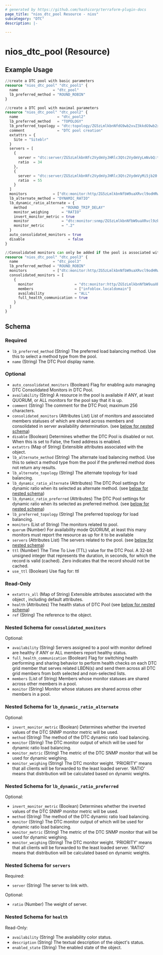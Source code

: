 ```yaml
---
# generated by https://github.com/hashicorp/terraform-plugin-docs
page_title: "nios_dtc_pool Resource - nios"
subcategory: "DTC"
description: |-
  
---
```


# nios_dtc_pool (Resource)



## Example Usage

```terraform
//create a DTC pool with basic parameters 
resource "nios_dtc_pool" "dtc_pool1" {
  name                = "dtc_pool"
  lb_preferred_method = "ROUND_ROBIN"
}

//create a DTC pool with maximal parameters 
resource "nios_dtc_pool" "dtc_pool2" {
  name                  = "dtc_pool2"
  lb_preferred_method   = "TOPOLOGY"
  lb_preferred_topology = "dtc:topology/ZG5zLmlkbnNfdG9wb2xvZ3kkdG9wb2xvZ3lfcnVsZXNldA:topology_ruleset"
  comment               = "DTC pool creation"
  extattrs = {
    Site = "Siteblr"
  }
  servers = [
    {
      server = "dtc:server/ZG5zLmlkbnNfc2VydmVyJHRlc3Qtc2VydmVyLmNvbQ:test-server.com"
      ratio  = 34
    },
    {
      server = "dtc:server/ZG5zLmlkbnNfc2VydmVyJHRlc3Qtc2VydmVyMi5jb20:test-server2.com"
      ratio  = 55
    }
  ]
  monitors            = ["dtc:monitor:http/ZG5zLmlkbnNfbW9uaXRvcl9odHRwJGh0dHA:http", "dtc:monitor:snmp/ZG5zLmlkbnNfbW9uaXRvcl9zbm1wJHNubXA:snmp"]
  lb_alternate_method = "DYNAMIC_RATIO"
  lb_dynamic_ratio_alternate = {
    method                = "ROUND_TRIP_DELAY"
    monitor_weighing      = "RATIO"
    invert_monitor_metric = true
    monitor               = "dtc:monitor:snmp/ZG5zLmlkbnNfbW9uaXRvcl9zbm1wJHNubXA:snmp"
    monitor_metric        = ".2"
  }
  auto_consolidated_monitors = true
  disable                    = false
}

//Consolidated monitors can only be added if the pool is associated with an LBDN.
resource "nios_dtc_pool" "dtc_pool3" {
  name                = "dtc_pool3"
  lb_preferred_method = "ROUND_ROBIN"
  monitors            = ["dtc:monitor:http/ZG5zLmlkbnNfbW9uaXRvcl9odHRwJGh0dHA:http", "dtc:monitor:snmp/ZG5zLmlkbnNfbW9uaXRvcl9zbm1wJHNubXA:snmp"]
  consolidated_monitors = [
    {
      monitor                   = "dtc:monitor:http/ZG5zLmlkbnNfbW9uaXRvcl9odHRwJGh0dHA:http"
      members                   = ["infoblox.localdomain"]
      availability              = "ALL"
      full_health_communication = true
    }
  ]
}
```

<!-- schema generated by tfplugindocs -->
## Schema

### Required

- `lb_preferred_method` (String) The preferred load balancing method. Use this to select a method type from the pool.
- `name` (String) The DTC Pool display name.

### Optional

- `auto_consolidated_monitors` (Boolean) Flag for enabling auto managing DTC Consolidated Monitors in DTC Pool.
- `availability` (String) A resource in the pool is available if ANY, at least QUORUM, or ALL monitors for the pool say that it is up.
- `comment` (String) The comment for the DTC Pool; maximum 256 characters.
- `consolidated_monitors` (Attributes List) List of monitors and associated members statuses of which are shared across members and consolidated in server availability determination. (see [below for nested schema](#nestedatt--consolidated_monitors))
- `disable` (Boolean) Determines whether the DTC Pool is disabled or not. When this is set to False, the fixed address is enabled.
- `extattrs` (Map of String) Extensible attributes associated with the object.
- `lb_alternate_method` (String) The alternate load balancing method. Use this to select a method type from the pool if the preferred method does not return any results.
- `lb_alternate_topology` (String) The alternate topology for load balancing.
- `lb_dynamic_ratio_alternate` (Attributes) The DTC Pool settings for dynamic ratio when its selected as alternate method. (see [below for nested schema](#nestedatt--lb_dynamic_ratio_alternate))
- `lb_dynamic_ratio_preferred` (Attributes) The DTC Pool settings for dynamic ratio when its selected as preferred method. (see [below for nested schema](#nestedatt--lb_dynamic_ratio_preferred))
- `lb_preferred_topology` (String) The preferred topology for load balancing.
- `monitors` (List of String) The monitors related to pool.
- `quorum` (Number) For availability mode QUORUM, at least this many monitors must report the resource as up for it to be available
- `servers` (Attributes List) The servers related to the pool. (see [below for nested schema](#nestedatt--servers))
- `ttl` (Number) The Time To Live (TTL) value for the DTC Pool. A 32-bit unsigned integer that represents the duration, in seconds, for which the record is valid (cached). Zero indicates that the record should not be cached.
- `use_ttl` (Boolean) Use flag for: ttl

### Read-Only

- `extattrs_all` (Map of String) Extensible attributes associated with the object , including default attributes.
- `health` (Attributes) The health status of DTC Pool (see [below for nested schema](#nestedatt--health))
- `ref` (String) The reference to the object.

<a id="nestedatt--consolidated_monitors"></a>
### Nested Schema for `consolidated_monitors`

Optional:

- `availability` (String) Servers assigned to a pool with monitor defined are healthy if ANY or ALL members report healthy status.
- `full_health_communication` (Boolean) Flag for switching health performing and sharing behavior to perform health checks on each DTC grid member that serves related LBDN(s) and send them across all DTC grid members from both selected and non-selected lists.
- `members` (List of String) Members whose monitor statuses are shared across other members in a pool.
- `monitor` (String) Monitor whose statuses are shared across other members in a pool.


<a id="nestedatt--lb_dynamic_ratio_alternate"></a>
### Nested Schema for `lb_dynamic_ratio_alternate`

Optional:

- `invert_monitor_metric` (Boolean) Determines whether the inverted values of the DTC SNMP monitor metric will be used.
- `method` (String) The method of the DTC dynamic ratio load balancing.
- `monitor` (String) The DTC monitor output of which will be used for dynamic ratio load balancing.
- `monitor_metric` (String) The metric of the DTC SNMP monitor that will be used for dynamic weighing.
- `monitor_weighing` (String) The DTC monitor weight. 'PRIORITY' means that all clients will be forwarded to the least loaded server. 'RATIO' means that distribution will be calculated based on dynamic weights.


<a id="nestedatt--lb_dynamic_ratio_preferred"></a>
### Nested Schema for `lb_dynamic_ratio_preferred`

Optional:

- `invert_monitor_metric` (Boolean) Determines whether the inverted values of the DTC SNMP monitor metric will be used.
- `method` (String) The method of the DTC dynamic ratio load balancing.
- `monitor` (String) The DTC monitor output of which will be used for dynamic ratio load balancing.
- `monitor_metric` (String) The metric of the DTC SNMP monitor that will be used for dynamic weighing.
- `monitor_weighing` (String) The DTC monitor weight. 'PRIORITY' means that all clients will be forwarded to the least loaded server. 'RATIO' means that distribution will be calculated based on dynamic weights.


<a id="nestedatt--servers"></a>
### Nested Schema for `servers`

Required:

- `server` (String) The server to link with.

Optional:

- `ratio` (Number) The weight of server.


<a id="nestedatt--health"></a>
### Nested Schema for `health`

Read-Only:

- `availability` (String) The availability color status.
- `description` (String) The textual description of the object's status.
- `enabled_state` (String) The enabled state of the object.
